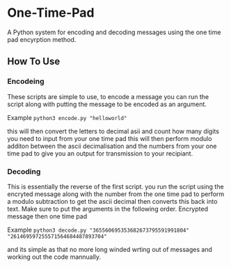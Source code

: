 # One-Time-Pad
A Python system for encoding and decoding messages using the one time pad encyrption method.

## How To Use

### Encodeing 
These scripts are simple to use, to encode a message you can run the script along with putting the message to be encoded as an argument. 

Example 
`python3 encode.py "helloworld"`

this will then convert the letters to decimal asii and count how many digits you need to input from your one time pad this will then perform modulo additon between the ascii decimalisation and the numbers from your one time pad to give you an output for transmission to your recipiant.

### Decoding
This is essentially the reverse of the first script. you run the script using the encryted message along with the number from the one time pad to perform a modulo subtraction to get the ascii decimal then converts this back into text. 
Make sure to put the arguments in the following order. Encrypted message then one time pad 


Example
`python3 decode.py "365560695353682673795591991804" "261469597255571564684487893704"`


and its simple as that no more long winded wrting out of messages and working out the code mannually. 
